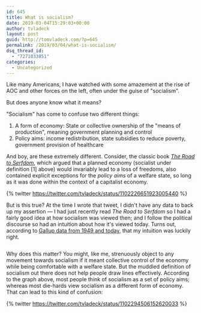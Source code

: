 ```yaml
---
id: 645
title: What is socialism?
date: 2019-03-04T15:29:03+00:00
author: tvladeck
layout: post
guid: http://tomvladeck.com/?p=645
permalink: /2019/03/04/what-is-socialism/
dsq_thread_id:
  - "7271033851"
categories:
  - Uncategorized
---
```

<!-- wp:paragraph {"dropCap":true} -->

<p class="has-drop-cap">Like many Americans, I have watched with some amazement at the rise of AOC and other forces on the left, often under the guise of "socialism". </p>

<!-- /wp:paragraph -->

<!-- wp:paragraph -->
But does anyone know what it means?
<!-- /wp:paragraph -->

<!-- wp:paragraph -->
"Socialism" has come to confuse two different things:
<!-- /wp:paragraph -->

<!-- wp:list {"ordered":true} -->

<ol><li>A form of economy: State or collective ownership of the "means of production", meaning government planning and control</li><li>Policy aims: income redistribution, state subsidies to reduce poverty, government provision of healthcare</li></ol>

<!-- /wp:list -->

<!-- wp:paragraph -->
And boy, are these extremely different. Consider, the classic book <em><a rel="noreferrer noopener" aria-label="The Road to Serfdom (opens in a new tab)" href="https://en.wikipedia.org/wiki/The_Road_to_Serfdom#The_role_of_government" target="_blank">The Road to Serfdom</a></em>, which argued that a planned economy (socialist under definition [1] above) would invariably lead to a loss of freedoms, also contained explicit exceptions for the <em>policy aims</em> of a welfare state, so long as it was done within the context of a capitalist economy.
<!-- /wp:paragraph -->

<!-- wp:core-embed/twitter {"url":"https://twitter.com/tvladeck/status/1102226651923005440","type":"rich","providerNameSlug":"twitter","className":""} -->

{% twitter https://twitter.com/tvladeck/status/1102226651923005440 %}

<!-- /wp:core-embed/twitter -->

<!-- wp:paragraph -->
But is this true? At the time I wrote that tweet, I didn't have any data to back up my assertion — I had just recently read <em>The Road to Serfdom</em> so I had a fairly good idea at how socialism was viewed then; and I follow the political discourse so had an intuition about how it's viewed today. Turns out, according to <a href="https://news.gallup.com/opinion/polling-matters/243362/meaning-socialism-americans-today.aspx">Gallup data from 1949 and today</a>, that my intuition was luckily right.
<!-- /wp:paragraph -->

<!-- wp:image {"id":648,"align":"center"} -->

<div class="wp-block-image"><figure class="aligncenter"><img src="http://tomvladeck.com/wp-content/uploads/2019/03/image-2.png" alt="" class="wp-image-648"/></figure></div>

<!-- /wp:image -->

<!-- wp:paragraph -->
Why does this matter? You might, like me, strenuously object to any movement towards socialism if it meant collective control of the economy while being comfortable with a welfare state. But the muddled definition of socialism out there does not help people draw lines effectively. According to the graph above, most people think of socialism as a set of policy aims; whereas most die-hards view socialism as a different form of economy. That can lead to this kind of confusion:
<!-- /wp:paragraph -->
{% twitter https://twitter.com/tvladeck/status/1102294506152620033 %}


